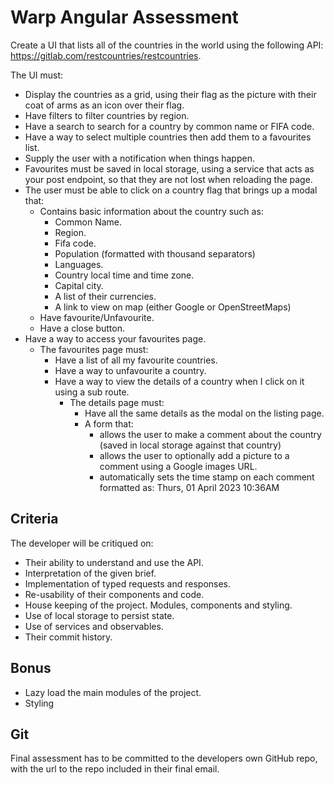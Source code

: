# Warp Angular Assessment

Create a UI that lists all of the countries in the world using the following API: https://gitlab.com/restcountries/restcountries.

The UI must:

* Display the countries as a grid, using their flag as the picture with their coat of arms as an icon over their flag.
* Have filters to filter countries by region.
* Have a search to search for a country by common name or FIFA code.
* Have a way to select multiple countries then add them to a favourites list.
* Supply the user with a notification when things happen.	
* Favourites must be saved in local storage, using a service that acts as your post endpoint, so that they are not lost when reloading the page.
* The user must be able to click on a country flag that brings up a modal that:
  * Contains basic information about the country such as:
    * Common Name.
    * Region.
    * Fifa code.
    * Population (formatted with thousand separators)
    * Languages.
    * Country local time and time zone.
    * Capital city.
    * A list of their currencies.
    * A link to view on map (either Google or OpenStreetMaps)   
  * Have favourite/Unfavourite.
  * Have a close button.
* Have a way to access your favourites page.
  * The favourites page must:
    * Have a list of all my favourite countries.
    * Have a way to unfavourite a country.
    * Have a way to view the details of a country when I click on it using a sub route.
      * The details page must:
        * Have all the same details as the modal on the listing page.
        * A form that:
          * allows the user to make a comment about the country (saved in local storage against that country)
          * allows the user to optionally add a picture to a comment using a Google images URL.
          * automatically sets the time stamp on each comment formatted as: Thurs, 01 April 2023 10:36AM	
        
## Criteria

The developer will be critiqued on:

* Their ability to understand and use the API.
* Interpretation of the given brief.
* Implementation of typed requests and responses.
* Re-usability of their components and code.
* House keeping of the project. Modules, components and styling.
* Use of local storage to persist state.
* Use of services and observables.
* Their commit history.

## Bonus

* Lazy load the main modules of the project.
* Styling

## Git
		
Final assessment has to be committed to the developers own GitHub repo, with the url to the repo included in their final email.
